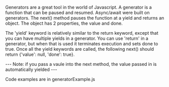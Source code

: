 Generators are a great tool in the world of Javascript. A generator is a function that can be paused and resumed. Async/await were built on generators. The next() method pauses the function at a yield and returns an object. The object has 2 properties, the value and done. 

The 'yield' keyword is relatively similar to the return keyword, except that you can have multiple yields in a generator. You can use 'return' in a generator, but when that is used it terminates execution and sets done to true. Once all the yield keywords are called, the following next() should return {'value': null, 'done': true}. 

--- Note: if you pass a vaule into the next method, the value passed in is automatically yielded ---

Code examples are in generatorExample.js
